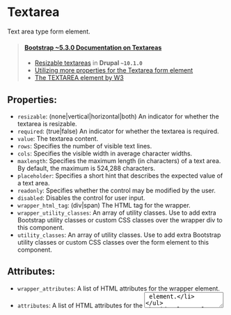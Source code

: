 # Textarea

Text area type form element.

> #### [Bootstrap ~5.3.0 Documentation on Textareas](https://getbootstrap.com/docs/5.3/forms/floating-labels/#textareas)
> * [Resizable textareas](https://git.drupalcode.org/project/drupal/-/blob/10.1.x/core/modules/system/css/components/resize.module.css) in **Drupal `~10.1.0`**
> * [Utilizing more properties for the Textarea form element](https://git.drupalcode.org/project/drupal/-/blob/10.1.x/core/includes/form.inc#L382)
> * [The TEXTAREA element by W3](https://www.w3.org/TR/html401/interact/forms.html#h-17.7)


## Properties:
* `resizable`: (none|vertical|horizontal|both) An indicator for whether the textarea is resizable.
* `required`: (true|false) An indicator for whether the textarea is required.
* `value`: The textarea content.
* `rows`: Specifies the number of visible text lines.
* `cols`: Specifies the visible width in average character widths.
* `maxlength`: Specifies the maximum length (in characters) of a text area. By default, the maximum is 524,288 characters.
* `placeholder`: Specifies a short hint that describes the expected value of a text area.
* `readonly`: Specifies whether the control may be modified by the user.
* `disabled`: Disables the control for user input.
* `wrapper_html_tag`: (div|span) The HTML tag for the wrapper.
* `wrapper_utility_classes`: An array of utility classes. Use to add extra Bootstrap utility classes or custom CSS classes over the wrapper div to this component.
* `utility_classes`: An array of utility classes. Use to add extra Bootstrap utility classes or custom CSS classes over the form element to this component.

## Attributes:
* `wrapper_attributes`: A list of HTML attributes for the wrapper element.
* `attributes`: A list of HTML attributes for the <textarea> element.

## Slots:
* N/A


### Examples

#### Example #1: Basic use to match Drupal core and stable9 theme
```
{#
/**
 * @file
 * Theme override for a 'textarea' #type form element.
 *
 * Available variables
 * - wrapper_attributes: A list of HTML attributes for the wrapper element.
 * - attributes: A list of HTML attributes for the <textarea> element.
 * - resizable: An indicator for whether the textarea is resizable.
 * - required: An indicator for whether the textarea is required.
 * - value: The textarea content.
 *
 * @see template_preprocess_textarea()
 */
#}
{% include 'varbase_components:textarea' with {
    wrapper_attributes: wrapper_attributes,
    attributes: attributes,
    resizable: resizable|default('none'),
    required: required|default(false),
    value: value|default('')
  }
%}
```
Used in [Vartheme BS5](https://github.com/Vardot/vartheme_bs5/blob/3.0.x/templates/form/textarea.html.twig)

#### Example #2: Textarea - Resize both
```
{%
  include 'varbase_components:textarea' with {
    resizable: 'both'
    required: true,
    value: "Vivamus hendrerit est sit amet vehicula tempus. Fusce non sollicitudin massa. Nam sollicitudin mollis ullamcorper.",
    rows: 5,
    cols: 80,
    maxlength: 300,
    placeholder: "Type test in this text area",
    wrapper_html_tag: "div",
    wrapper_utility_classes: ['p-sm-3'],
    utility_classes: ['mt-3']
  } 
%}
```

#### Example #3: Textarea - Resize none readonly but not disabled
```
{%
 include 'varbase_components:textarea' with {
    resizable: 'none'
    required: true,
    value: "Vivamus hendrerit est sit amet vehicula tempus. Fusce non sollicitudin massa. Nam sollicitudin mollis ullamcorper.",
    readonly: true,
    disabled: false
  } 
%}
```
